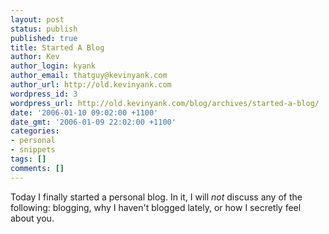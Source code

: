 ```yaml
---
layout: post
status: publish
published: true
title: Started A Blog
author: Kev
author_login: kyank
author_email: thatguy@kevinyank.com
author_url: http://old.kevinyank.com
wordpress_id: 3
wordpress_url: http://old.kevinyank.com/blog/archives/started-a-blog/
date: '2006-01-10 09:02:00 +1100'
date_gmt: '2006-01-09 22:02:00 +1100'
categories:
- personal
- snippets
tags: []
comments: []
---
```

<p>Today I finally started a personal blog. In it, I will <em>not</em> discuss any of the following: blogging, why I haven't blogged lately, or how I secretly feel about you.</p>
